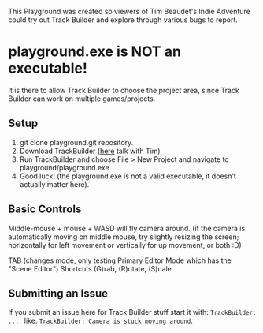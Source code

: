 
This Playground was created so viewers of Tim Beaudet's Indie Adventure could try out Track Builder and explore through various bugs to report.

# playground.exe is NOT an executable!

It is there to allow Track Builder to choose the project area, since Track Builder can work on multiple games/projects.

## Setup

1. git clone playground.git repository.
2. Download TrackBuilder ([here](https://tyrebytes.com/t/track_builder/track_builder_windows.zip) talk with Tim)
3. Run TrackBuilder and choose File > New Project and navigate to playground/playground.exe
4. Good luck! (the playground.exe is not a valid executable, it doesn't actually matter here).


## Basic Controls

Middle-mouse + mouse + WASD will fly camera around.
  (if the camera is automatically moving on middle mouse, try slightly resizing the screen; horizontally for left movement or vertically for up movement, or both :D)
  
TAB (changes mode, only testing Primary Editor Mode which has the "Scene Editor")
Shortcuts (G)rab, (R)otate, (S)cale

## Submitting an Issue

If you submit an issue here for Track Builder stuff start it with: `TrackBuilder: ... ` like: `TrackBuilder: Camera is stuck moving around`.
